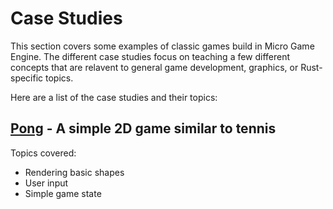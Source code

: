 # Case Studies

This section covers some examples of classic games build in Micro Game Engine.
The different case studies focus on teaching a few different concepts that are
relavent to general game development, graphics, or Rust-specific topics.

Here are a list of the case studies and their topics:

## [Pong](./case-studies/pong.md) - A simple 2D game similar to tennis

Topics covered:

- Rendering basic shapes
- User input
- Simple game state
